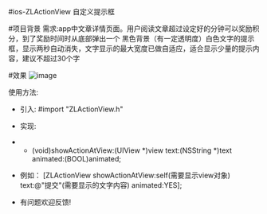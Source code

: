 #ios-ZLActionView
自定义提示框

#项目背景
需求:app中文章详情页面。用户阅读文章超过设定好的分钟可以奖励积分，到了奖励时间时从底部弹出一个 黑色背景（有一定透明度）白色文字的提示框，显示两秒自动消失，文字显示的最大宽度已做自适应，适合显示少量的提示内容，建议不超过30个字

#效果
![image](http://otl186dvj.bkt.clouddn.com/ZLActionView.gif)

使用方法:
- 引入: #import "ZLActionView.h"
- 实现: 
- + (void)showActionAtView:(UIView *)view text:(NSString *)text animated:(BOOL)animated;
- 例如：
[ZLActionView showActionAtView:self(需要显示view对象) text:@"提交"(需要显示的文字内容) animated:YES];

- 有问题欢迎反馈!

